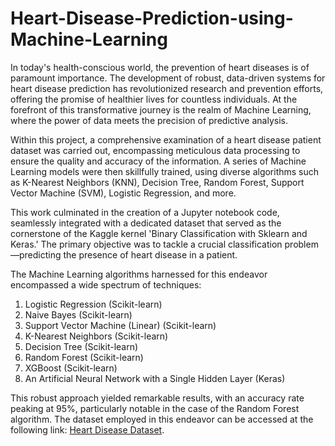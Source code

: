 # Heart-Disease-Prediction-using-Machine-Learning
In today's health-conscious world, the prevention of heart diseases is of paramount importance. The development of robust, data-driven systems for heart disease prediction has revolutionized research and prevention efforts, offering the promise of healthier lives for countless individuals. At the forefront of this transformative journey is the realm of Machine Learning, where the power of data meets the precision of predictive analysis.

Within this project, a comprehensive examination of a heart disease patient dataset was carried out, encompassing meticulous data processing to ensure the quality and accuracy of the information. A series of Machine Learning models were then skillfully trained, using diverse algorithms such as K-Nearest Neighbors (KNN), Decision Tree, Random Forest, Support Vector Machine (SVM), Logistic Regression, and more.

This work culminated in the creation of a Jupyter notebook code, seamlessly integrated with a dedicated dataset that served as the cornerstone of the Kaggle kernel 'Binary Classification with Sklearn and Keras.' The primary objective was to tackle a crucial classification problem—predicting the presence of heart disease in a patient.

The Machine Learning algorithms harnessed for this endeavor encompassed a wide spectrum of techniques:

1. Logistic Regression (Scikit-learn)
2. Naive Bayes (Scikit-learn)
3. Support Vector Machine (Linear) (Scikit-learn)
4. K-Nearest Neighbors (Scikit-learn)
5. Decision Tree (Scikit-learn)
6. Random Forest (Scikit-learn)
7. XGBoost (Scikit-learn)
8. An Artificial Neural Network with a Single Hidden Layer (Keras)

This robust approach yielded remarkable results, with an accuracy rate peaking at 95%, particularly notable in the case of the Random Forest algorithm. The dataset employed in this endeavor can be accessed at the following link: [Heart Disease Dataset](https://www.kaggle.com/ronitf/heart-disease-uci).